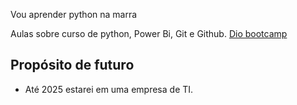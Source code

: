 Vou aprender python na marra

Aulas sobre curso de python, Power Bi, Git e Github.
[Dio bootcamp](https://www.dio.me/)

## Propósito de futuro   
- Até 2025 estarei em uma empresa de TI.